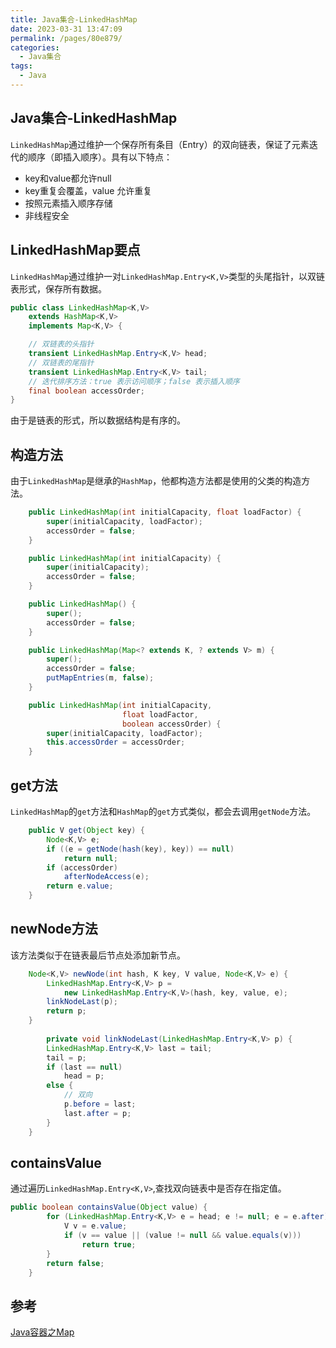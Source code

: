 ```yaml
---
title: Java集合-LinkedHashMap
date: 2023-03-31 13:47:09
permalink: /pages/80e879/
categories:
  - Java集合
tags:
  - Java
---
```

## Java集合-LinkedHashMap

`LinkedHashMap`通过维护一个保存所有条目（Entry）的双向链表，保证了元素迭代的顺序（即插入顺序）。具有以下特点：

- key和value都允许null
- key重复会覆盖，value 允许重复
- 按照元素插入顺序存储
- 非线程安全

## LinkedHashMap要点

`LinkedHashMap`通过维护一对`LinkedHashMap.Entry<K,V>`类型的头尾指针，以双链表形式，保存所有数据。

```java
public class LinkedHashMap<K,V>
    extends HashMap<K,V>
    implements Map<K,V> {

    // 双链表的头指针
    transient LinkedHashMap.Entry<K,V> head;
    // 双链表的尾指针
    transient LinkedHashMap.Entry<K,V> tail;
    // 迭代排序方法：true 表示访问顺序；false 表示插入顺序
    final boolean accessOrder;
}
```

由于是链表的形式，所以数据结构是有序的。

## 构造方法

由于`LinkedHashMap`是继承的`HashMap`，他都构造方法都是使用的父类的构造方法。

```java
    public LinkedHashMap(int initialCapacity, float loadFactor) {
        super(initialCapacity, loadFactor);
        accessOrder = false;
    }

	public LinkedHashMap(int initialCapacity) {
        super(initialCapacity);
        accessOrder = false;
    }

	public LinkedHashMap() {
        super();
        accessOrder = false;
    }

	public LinkedHashMap(Map<? extends K, ? extends V> m) {
        super();
        accessOrder = false;
        putMapEntries(m, false);
    }

    public LinkedHashMap(int initialCapacity,
                         float loadFactor,
                         boolean accessOrder) {
        super(initialCapacity, loadFactor);
        this.accessOrder = accessOrder;
    }
```

## get方法

`LinkedHashMap`的`get`方法和`HashMap`的`get`方式类似，都会去调用`getNode`方法。

```java
	public V get(Object key) {
        Node<K,V> e;
        if ((e = getNode(hash(key), key)) == null)
            return null;
        if (accessOrder)
            afterNodeAccess(e);
        return e.value;
    }
```

## newNode方法

该方法类似于在链表最后节点处添加新节点。

```java
    Node<K,V> newNode(int hash, K key, V value, Node<K,V> e) {
        LinkedHashMap.Entry<K,V> p =
            new LinkedHashMap.Entry<K,V>(hash, key, value, e);
        linkNodeLast(p);
        return p;
    }
	
	    private void linkNodeLast(LinkedHashMap.Entry<K,V> p) {
        LinkedHashMap.Entry<K,V> last = tail;
        tail = p;
        if (last == null)
            head = p;
        else {
            // 双向
            p.before = last;
            last.after = p;
        }
    }
```

## containsValue

通过遍历`LinkedHashMap.Entry<K,V>`,查找双向链表中是否存在指定值。

```java
public boolean containsValue(Object value) {
        for (LinkedHashMap.Entry<K,V> e = head; e != null; e = e.after) {
            V v = e.value;
            if (v == value || (value != null && value.equals(v)))
                return true;
        }
        return false;
    }
```

## 参考

[Java容器之Map](https://dunwu.github.io/javacore/pages/385755/#map-%E6%9E%B6%E6%9E%84)
